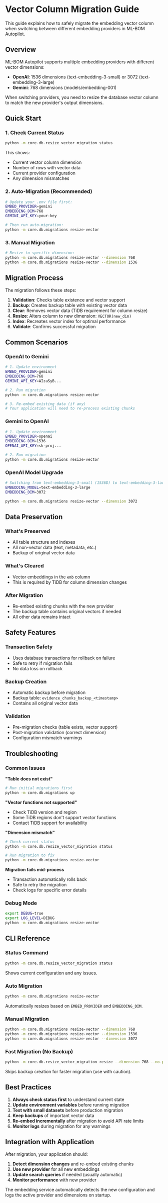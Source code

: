 # Vector Column Migration Guide

This guide explains how to safely migrate the embedding vector column when switching between different embedding providers in ML-BOM Autopilot.

## Overview

ML-BOM Autopilot supports multiple embedding providers with different vector dimensions:

- **OpenAI**: 1536 dimensions (text-embedding-3-small) or 3072 (text-embedding-3-large)
- **Gemini**: 768 dimensions (models/embedding-001)

When switching providers, you need to resize the database vector column to match the new provider's output dimensions.

## Quick Start

### 1. Check Current Status

```bash
python -m core.db.resize_vector_migration status
```

This shows:
- Current vector column dimension
- Number of rows with vector data
- Current provider configuration
- Any dimension mismatches

### 2. Auto-Migration (Recommended)

```bash
# Update your .env file first:
EMBED_PROVIDER=gemini
EMBEDDING_DIM=768
GEMINI_API_KEY=your-key

# Then run auto-migration:
python -m core.db.migrations resize-vector
```

### 3. Manual Migration

```bash
# Resize to specific dimension:
python -m core.db.migrations resize-vector --dimension 768
python -m core.db.migrations resize-vector --dimension 1536
```

## Migration Process

The migration follows these steps:

1. **Validation**: Checks table existence and vector support
2. **Backup**: Creates backup table with existing vector data
3. **Clear**: Removes vector data (TiDB requirement for column resize)
4. **Resize**: Alters column to new dimension: `VECTOR(new_dim)`
5. **Index**: Recreates vector index for optimal performance
6. **Validate**: Confirms successful migration

## Common Scenarios

### OpenAI to Gemini

```bash
# 1. Update environment
EMBED_PROVIDER=gemini
EMBEDDING_DIM=768
GEMINI_API_KEY=AIzaSyB...

# 2. Run migration
python -m core.db.migrations resize-vector

# 3. Re-embed existing data (if any)
# Your application will need to re-process existing chunks
```

### Gemini to OpenAI

```bash
# 1. Update environment
EMBED_PROVIDER=openai
EMBEDDING_DIM=1536
OPENAI_API_KEY=sk-proj...

# 2. Run migration
python -m core.db.migrations resize-vector
```

### OpenAI Model Upgrade

```bash
# Switching from text-embedding-3-small (1536D) to text-embedding-3-large (3072D)
EMBEDDING_MODEL=text-embedding-3-large
EMBEDDING_DIM=3072

python -m core.db.migrations resize-vector --dimension 3072
```

## Data Preservation

### What's Preserved
- All table structure and indexes
- All non-vector data (text, metadata, etc.)
- Backup of original vector data

### What's Cleared
- Vector embeddings in the `emb` column
- This is required by TiDB for column dimension changes

### After Migration
- Re-embed existing chunks with the new provider
- The backup table contains original vectors if needed
- All other data remains intact

## Safety Features

### Transaction Safety
- Uses database transactions for rollback on failure
- Safe to retry if migration fails
- No data loss on rollback

### Backup Creation
- Automatic backup before migration
- Backup table: `evidence_chunks_backup_<timestamp>`
- Contains all original vector data

### Validation
- Pre-migration checks (table exists, vector support)
- Post-migration validation (correct dimension)
- Configuration mismatch warnings

## Troubleshooting

### Common Issues

**"Table does not exist"**
```bash
# Run initial migrations first
python -m core.db.migrations up
```

**"Vector functions not supported"**
- Check TiDB version and region
- Some TiDB regions don't support vector functions
- Contact TiDB support for availability

**"Dimension mismatch"**
```bash
# Check current status
python -m core.db.resize_vector_migration status

# Run migration to fix
python -m core.db.migrations resize-vector
```

**Migration fails mid-process**
- Transaction automatically rolls back
- Safe to retry the migration
- Check logs for specific error details

### Debug Mode

```bash
export DEBUG=true
export LOG_LEVEL=DEBUG
python -m core.db.migrations resize-vector
```

## CLI Reference

### Status Command
```bash
python -m core.db.resize_vector_migration status
```
Shows current configuration and any issues.

### Auto Migration
```bash
python -m core.db.migrations resize-vector
```
Automatically resizes based on `EMBED_PROVIDER` and `EMBEDDING_DIM`.

### Manual Migration
```bash
python -m core.db.migrations resize-vector --dimension 768
python -m core.db.migrations resize-vector --dimension 1536
python -m core.db.migrations resize-vector --dimension 3072
```

### Fast Migration (No Backup)
```bash
python -m core.db.resize_vector_migration resize --dimension 768 --no-preserve
```
Skips backup creation for faster migration (use with caution).

## Best Practices

1. **Always check status first** to understand current state
2. **Update environment variables** before running migration
3. **Test with small datasets** before production migration
4. **Keep backups** of important vector data
5. **Re-embed incrementally** after migration to avoid API rate limits
6. **Monitor logs** during migration for any warnings

## Integration with Application

After migration, your application should:

1. **Detect dimension changes** and re-embed existing chunks
2. **Use new provider** for all new embeddings
3. **Update search queries** if needed (usually automatic)
4. **Monitor performance** with new provider

The embedding service automatically detects the new configuration and logs the active provider and dimensions on startup.